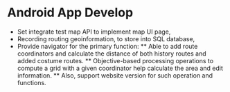 # Android App Develop
- Set integrate test map API to implement map UI page, 
- Recording routing geoinformation, to store into SQL database, 
- Provide navigator for the primary function:
 ** Able to add route coordinators and calculate the distance of both history routes and added costume routes. 
 ** Objective-based processing operations to compute a grid with a given coordinator help calculate the area and edit information. 
 ** Also, support website version for such operation and functions.
